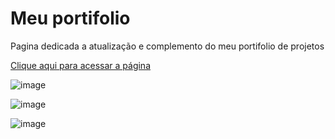 # Meu portifolio

Pagina dedicada a atualização e complemento do meu portifolio de projetos

[Clique aqui para acessar a página](https://arrozdoce007.github.io/portfolio/)

![image](https://github.com/user-attachments/assets/3b47b68b-368f-4ef5-984a-15385f0b8bc2)

![image](https://github.com/user-attachments/assets/01ff72b2-b612-4159-8cda-249be9f8791c)

![image](https://github.com/user-attachments/assets/b5ce989f-bf33-4510-9ff7-d2ad8ceff747)

